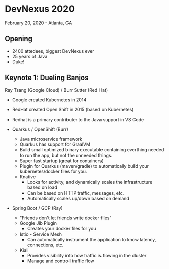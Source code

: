 # DevNexus 2020

February 20, 2020 - Atlanta, GA

## Opening


  * 2400 attedees, biggest DevNexus ever
  * 25 years of Java
  * Duke!

## Keynote 1: Dueling Banjos

Ray Tsang (Google Cloud) / Burr Sutter (Red Hat)

  * Google created Kubernetes in 2014
  * RedHat created Open Shift in 2015 (based on Kubernetes)
  * Redhat is a primary contributer to the Java support in VS Code

  * Quarkus / OpenShift (Burr)
    * Java microservice framework
    * Quarkus has support for GraalVM
    * Build small optimized binary executable containing everthing needed to run the app, but not the unneeded things.
    * Super fast startup (great for containers)
    * Plugin for Quarkus (maven/gradle) to automatically build your kubernetes/docker files for you.
    * Knative
      * Looks for activity, and dynamically scales the infrastructure based on load
      * Can be based on HTTP traffic, messages, etc.
      * Automatically scales up/down based on demand

  * Spring Boot / GCP (Ray)
    * "Friends don't let friends write docker files"
    * Google Jib Plugin
      * Creates your docker files for you
    * Istio - Service Mesh
      * Can automatically instrument the application to know latency, connections, etc.
    * Kiali 
      * Provides visibility into how traffic is flowing in the cluster
      * Manage and controll traffic flow
    